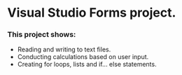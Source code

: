 <h1>Visual Studio Forms project.</h1>

<h3>This project shows: </h3>
<ul>
  <li>Reading and writing to text files.</li>
  <li>Conducting calculations based on user input.</li>
  <li>Creating for loops, lists and if... else statements.</li>
</ul>
